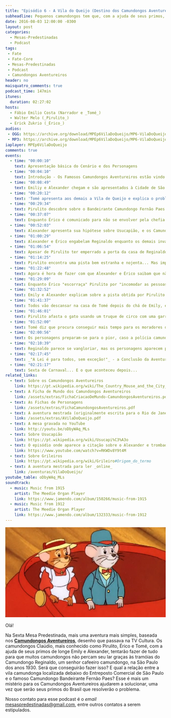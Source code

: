 ```yaml
---
title: "Episódio 6 - A Vila do Queijo (Destino dos Camundongos Aventureiros)"
subheadline: Pequenos camundongos tem que, com a ajuda de seus primos, impedir que uma grande trapaça tome o lar de muitos!
date: 2016-08-03 12:00:00 -0300
layout: post
categories:
  - Mesas-Predestinadas
  - Podcast
tags:
 - Fate
 - Fate-Core
 - Mesas-Predestinadas
 - Podcast
 - Camundongos Aventureiros
header: no
maisquatro_comments: true 
podcast_time: 147min
itunes:
  duration: 02:27:02
hosts:
  - Fábio Emilio Costa (Narrador e _Tomé_)
  - Walter Melo (_Pirulito_)
  - Erick Zukrio (_Érico_)
audios:
 - OGG: https://archive.org/download/MPEp6VilaDoQueijo/MP6-VilaDoQueijo.ogg
 - MP3: https://archive.org/download/MPEp6VilaDoQueijo/MP6-VilaDoQueijo.mp3
iaplayer: MPEp6VilaDoQueijo
comments: true
events:
  - time: "00:00:10"
    text: Apresentação básica do Cenário e dos Personagens
  - time: "00:04:10"
    text: Introdução - Os Famosos Camundongos Aventureiros estão vindo!
  - time: "00:08:49"
    text: Emiliy e Alexander chegam e são apresentados à Cidade de São Paulo
  - time: "00:20:12"
    text: 'Tomé apresenta aos demais a Vila de Queijo e explica o problema... Quando Reginaldo aparece e avisa: _"Todo mundo para fora da Vila em 48 horas!"_'
  - time: "00:29:34"
    text: Pirulito descobre sobre o Bandeirante Camundongo Fernão Paes e aparece a idéia do Tesouro Perdido do Bandeirante Camundongo
  - time: "00:37:07"
    text: Enquanto Érico é comunicado para não se envolver pela chefia da Polícia, Pirulito impressiona os demais com seu conhecimento enquanto analisam o documento de posse
  - time: "00:52:03"
    text: Alexander apresenta sua hipótese sobre Usucapião, e os Camundongos planejam a melhor forma de invadir a casa de Reginaldo
  - time: "01:00:29"
    text: Alexander e Érico engabelam Reginaldo enquanto os demais invadem a casa
  - time: "01:06:54"
    text: Apesar de Pirulito ter emperrado a porta da casa de Reginaldo, eles invadem a casa... e Érico e Alexander mantêm Reginaldo entretido.
  - time: "01:14:25"
    text: Pirulito encontra uma pista bem estranha e nojenta... Mas importante para o futuro!
  - time: "01:22:48"
    text: Agora é hora de fazer com que Alexander e Érico saibam que não é necessário mais a distração... E Pirulito irá mencionar algo muito vergonhoso sobre Alexander graças a Emily...
  - time: "01:29:09"
    text: Enquanto Érico "escorraça" Pirulito por "incomodar as pessoas", Alexander consegue se encontrar com os demais, deixando um Reginaldo abobado para trás
  - time: "01:32:52"
    text: Emily e Alexander explicam sobre a pista obtida por Pirulito (o que é um dos tropos do Desenho)
  - time: "01:41:37"
    text: Todos vão descansar na casa de Tomé depois do chá de Emily, e na manhã seguinte todos tem uma surpresa felina enquanto voltam para a Vila do Queijo!
  - time: "01:46:01"
    text: Pirulito afasta o gato usando um truque de circo com uma garrafa de legítimo _booze_ americano dado por Alexander
  - time: "01:52:00"
    text: Tomé diz que procura conseguir mais tempo para os moradores da Vila, mas Érico ainda assim vem com más notícias
  - time: "02:00:56"
    text: Os personagens preparam-se para o pior, caso a polícia camundonga aja contra a população da Vila do Queijo
  - time: "02:10:39"
    text: Reginaldo parece se vangloriar, mas os personagens aparecem para acabar com a festa
  - time: "02:17:45"
    text: _"A Lei é para todos, sem exceção!"_ - a Conclusão da Aventura
  - time: "02:21:17"
    text: Sexta de Carnaval... E o que aconteceu depois...
related_links:
  - text: Sobre os Camundongos Aventureiros
    link: https://pt.wikipedia.org/wiki/The_Country_Mouse_and_the_City_Mouse_Adventures
  - text: A Ficha de Mundo dos Camundongos Aventureiros
    link: /assets/extras/FichaCriacaoDeMundo-CamundongosAventureiros.pdf
  - text: As Fichas de Personagens
    link: /assets/extras/FichaCamundongosAventureiros.pdf
  - text: A aventura mestrada (originalmente escrita para o Rio de Janeiro)
    link: /assets/extras/AVilaDoQueijo.pdf
  - text: A mesa gravada no YouTube
    link: http://youtu.be/oDbyWAq_MLs
  - text: Sobre Usucapião
    link: https://pt.wikipedia.org/wiki/Usucapi%C3%A3o
  - text: O episódio onde aparece a citação sobre o Alexander e trombadas
    link: https://www.youtube.com/watch?v=RKWDv8Y9t4M
  - text: Sobre Grileiros
    link: https://pt.wikipedia.org/wiki/Grileiro#Origem_do_termo
  - text: A aventura mestrada para ler _online_
    link: /aventuras/VilaDoQueijo/
youtube_table: oDbyWAq_MLs
soundtrack:
  - music: Music from 1915
    artist: The Meedie Organ Player
    link: https://www.jamendo.com/album/150266/music-from-1915
  - music: Music from 1912
    artist: The Meedie Organ Player
    link: https://www.jamendo.com/album/132333/music-from-1912
---
```


![Os Camundongos Emily e Alexander o esperam em uma aventura no Brasil](/assets/country-mouse-city-mouse-08_xlg_1280x720.jpg)

Olá!

Na Sexta Mesa Predestinada, mais uma aventura mais simples, baseada nos [__Camundongos Aventureiros__][camundongos-aventureiros], desenho que passava na TV Cultura. Os camundongos Claúdio, mais conhecido como Pirulito, Érico e Tomé, com a ajuda de seus primos de longe Emily e Alexander, tentarão fazer de tudo para que muitos camundongos não percam seu lar graças às tramóias do Camundongo Reginaldo, um senhor cafeeiro camundongo, na São Paulo dos anos 1930. Será que conseguirão fazer isso? E qual a relação entre a vila camundonga localizada debaixo do Entreposto Comercial de São Paulo e o famoso Camundongo Bandeirante Fernão Paes? Esse é mais um mistério para os Camundongos Aventureiros ajudarem a solucionar, uma vez que serão seus primos do Brasil que resolverão o problema.

Nosso contato para esse podcast é o _email_ <mesaspredestinadas@gmail.com>, entre outros contatos a serem estipulados.


[fatemasters]: http://fatemasters.github.io
[rolandomaisquatro]: http://rolandomaisquatro.github.io
[camundongos-aventureiros]: https://pt.wikipedia.org/wiki/The_Country_Mouse_and_the_City_Mouse_Adventures
